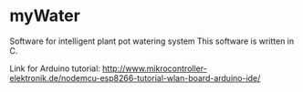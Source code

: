 # myWater
Software for intelligent plant pot watering system
This software is written in C.

Link for Arduino tutorial: http://www.mikrocontroller-elektronik.de/nodemcu-esp8266-tutorial-wlan-board-arduino-ide/